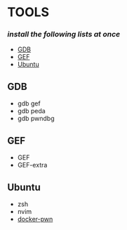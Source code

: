 # TOOLS

### *install the following lists at once*

- [GDB](#gdb_all)
- [GEF](#gef)
- [Ubuntu](#ubuntu)



## GDB

- gdb gef
- gdb peda
- gdb pwndbg

## GEF

- GEF
- GEF-extra

## Ubuntu

- zsh
- nvim
- [docker-pwn](https://hub.docker.com/repository/docker/h1ghl1kh7/pwn/general)

